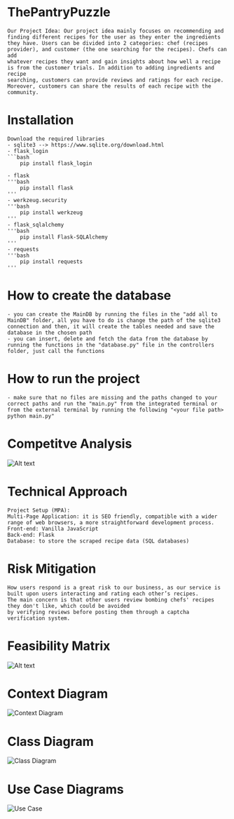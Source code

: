 # ThePantryPuzzle
    Our Project Idea: Our project idea mainly focuses on recommending and finding different recipes for the user as they enter the ingredients
    they have. Users can be divided into 2 categories: chef (recipes provider), and customer (the one searching for the recipes). Chefs can add
    whatever recipes they want and gain insights about how well a recipe is from the customer trials. In addition to adding ingredients and recipe
    searching, customers can provide reviews and ratings for each recipe. Moreover, customers can share the results of each recipe with the
    community.

# Installation
    Download the required libraries
    - sqlite3 --> https://www.sqlite.org/download.html 
    - flask_login
    ```bash
        pip install flask_login
    
    - flask
    '''bash
        pip install flask
    '''
    - werkzeug.security
    '''bash
        pip install werkzeug
    '''
    - flask_sqlalchemy
    '''bash
        pip install Flask-SQLAlchemy
    '''
    - requests
    '''bash
        pip install requests
    '''
# How to create the database
    - you can create the MainDB by running the files in the "add all to MainDB" folder, all you have to do is change the path of the sqlite3 connection and then, it will create the tables needed and save the database in the chosen path 
    - you can insert, delete and fetch the data from the database by running the functions in the "database.py" file in the controllers folder, just call the functions 

# How to run the project
    - make sure that no files are missing and the paths changed to your correct paths and run the "main.py" from the integrated terminal or from the external terminal by running the following "<your file path> python main.py"

# Competitve Analysis
![Alt text](<ThePantryPuzzle\System Designs\Competitive Analysis.png](https://github.com/malak-elbanna/ThePantryPuzzle/blob/main/System%20Designs/Competitive%20Analysis.png>)

# Technical Approach
    Project Setup (MPA):
    Multi-Page Application: it is SEO friendly, compatible with a wider range of web browsers, a more straightforward development process.
    Front-end: Vanilla JavaScript
    Back-end: Flask
    Database: to store the scraped recipe data (SQL databases)

# Risk Mitigation 
    How users respond is a great risk to our business, as our service is built upon users interacting and rating each other’s recipes. 
    The main concern is that other users review bombing chefs' recipes they don't like, which could be avoided 
    by verifying reviews before posting them through a captcha verification system.

# Feasibility Matrix
![Alt text](<ThePantryPuzzle\System Designs\Feasibility Matrix.png>)

# Context Diagram
![Context Diagram](<ThePantryPuzzle\System Designs\Context Diagram.png>)

# Class Diagram
![Class Diagram](<ThePantryPuzzle\System Designs\Class Diagram.png>)

# Use Case Diagrams
![Use Case](<ThePantryPuzzle\System Designs\Use Case.png>)
